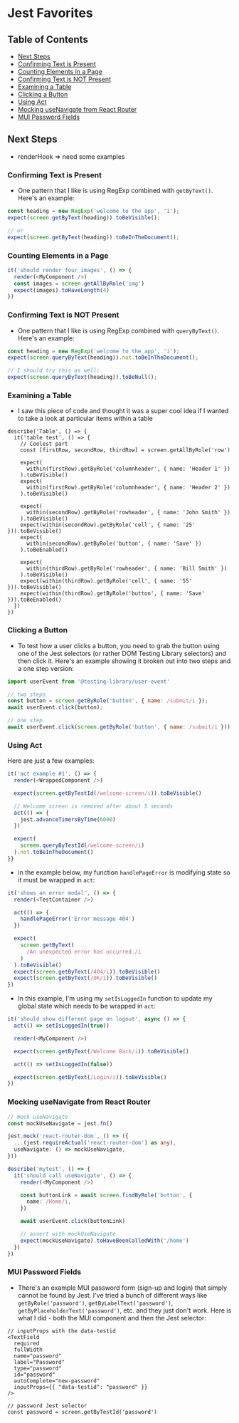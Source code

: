 # Jest Favorites

## Table of Contents

- [Next Steps](#next-steps)
- [Confirming Text is Present](#confirming-text-is-present)
- [Counting Elements in a Page](#counting-elements-in-a-page)
- [Confirming Text is NOT Present](#confirming-text-is-not-present)
- [Examining a Table](#examining-a-table)
- [Clicking a Button](#clicking-a-button)
- [Using Act](#using-act)
- [Mocking useNavigate from React Router](#mocking-usenavigate-from-react-router)
- [MUI Password Fields](#mui-password-fields)

## Next Steps

- renderHook => need some examples

### Confirming Text is Present

- One pattern that I like is using RegExp combined with `getByText()`. Here's 
an example:

```js
const heading = new RegExp('welcome to the app', 'i');
expect(screen.getByText(heading)).toBeVisible();

// or
expect(screen.getByText(heading)).toBeInTheDocument();
```

### Counting Elements in a Page

```js
it('should render four images', () => {
  render(<MyComponent />)
  const images = screen.getAllByRole('img')
  expect(images).toHaveLength(4)
})
```

### Confirming Text is NOT Present

- One pattern that I like is using RegExp combined with `queryByText()`. Here's
an example:

```js
const heading = new RegExp('welcome to the app', 'i');
expect(screen.queryByText(heading)).not.toBeInTheDocument();

// I should try this as well:
expect(screen.queryByText(heading)).toBeNull();
```

### Examining a Table
- I saw this piece of code and thought it was a super cool idea if I wanted to take a
look at particular items within a table

```tsx
describe('Table', () => {
  it('table test', () => {
    // Coolest part
    const [firstRow, secondRow, thirdRow] = screen.getAllByRole('row')

    expect(
      within(firstRow).getByRole('columnheader', { name: 'Header 1' })
    ).toBeVisible()
    expect(
      within(firstRow).getByRole('columnheader', { name: 'Header 2' })
    ).toBeVisible()

    expect(
      within(secondRow).getByRole('rowheader', { name: 'John Smith' })
    ).toBeVisible()
    expect(within(secondRow).getByRole('cell', { name: '25' })).toBeVisible()
    expect(
      within(secondRow).getByRole('button', { name: 'Save' })
    ).toBeEnabled()

    expect(
      within(thirdRow).getByRole('rowheader', { name: 'Bill Smith' })
    ).toBeVisible()
    expect(within(thirdRow).getByRole('cell', { name: '55' })).toBeVisible()
    expect(within(thirdRow).getByRole('button', { name: 'Save' })).toBeEnabled()
  })
})
```

### Clicking a Button
- To test how a user clicks a button, you need to grab the button using one of the Jest
selectors (or rather DOM Testing Library selectors) and then click it. Here's an example
showing it broken out into two steps and a one step version:

```js
import userEvent from '@testing-library/user-event'

// two steps
const button = screen.getByRole('button', { name: /submit/i });
await userEvent.click(button);

// one step
await userEvent.click(screen.getByRole('button', { name: /submit/i }));
```

### Using Act

Here are just a few examples:

```ts
it('act example #1', () => {
  render(<WrappedComponent />)

  expect(screen.getByTestId(/welcome-screen/i)).toBeVisible()

  // Welcome screen is removed after about 5 seconds
  act(() => {
    jest.advanceTimersByTime(6000)
  })

  expect(
    screen.queryByTestId(/welcome-screen/i)
  ).not.toBeInTheDocument()
}}
```
- in the example below, my function `handlePageError` is modifying state so it must be wrapped in `act`:
```ts
it('shows an error modal', () => {
  render(<TestContainer />)

  act(() => {
    handlePageError('Error message 404')
  })

  expect(
    screen.getByText(
      /An unexpected error has occurred./i
    )
  ).toBeVisible()
  expect(screen.getByText(/404/i)).toBeVisible()
  expect(screen.getByText(/OK/i)).toBeVisible()
})
```

- In this example, I'm using my `setIsLoggedIn` function to update my global state which needs to be wrapped in `act`:
```ts
it('should show different page on logout', async () => {
  act(() => setIsLoggedIn(true))

  render(<MyComponent />)

  expect(screen.getByText(/Welcome Back/i)).toBeVisible()

  act(() => setIsLoggedIn(false))

  expect(screen.getByText(/Login/i)).toBeVisible()
})
```



### Mocking useNavigate from React Router

```ts
// mock useNavigate
const mockUseNavigate = jest.fn()

jest.mock('react-router-dom', () => ({
  ...(jest.requireActual('react-router-dom') as any),
  useNavigate: () => mockUseNavigate,
}))

describe('mytest', () => {
  it('should call useNavigate', () => {
    render(<MyComponent />)

    const buttonLink = await screen.findByRole('button', {
      name: /Home/i,
    })

    await userEvent.click(buttonLink)

    // assert with mockUseNavigate
    expect(mockUseNavigate).toHaveBeenCalledWith('/home')
  })
})
```

### MUI Password Fields

- There's an example MUI password form (sign-up and login) that simply
cannot be found by Jest. I've tried a bunch of different ways like
`getByRole('password')`, `getByLabelText('password')`, `getByPlaceholderText('password')`, etc. and they just don't work. Here is what I did - both the
MUI component and then the Jest selector:

```tsx
// inputProps with the data-testid
<TextField
  required
  fullWidth
  name="password"
  label="Password"
  type="password"
  id="password"
  autoComplete="new-password"
  inputProps={{ "data-testid": "password" }}
/>
```

```tsx
// password Jest selector
const password = screen.getByTestId('password')
```
